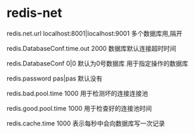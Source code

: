 # redis-net
redis.net.url localhost:8001|localhost:9001
多个数据库用,隔开

redis.DatabaseConf.time.out 2000 数据库默认连接超时时间

redis.DatabaseConf 0|0 默认为0号数据库 用于指定操作的数据库

redis.password pas|pas 默认没有

redis.bad.pool.time 1000 用于检测坏的连接连接池 

redis.good.pool.time 1000 用于检查好的连接池时间

redis.cache.time 1000 表示每秒中会向数据库写一次记录
